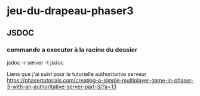# jeu-du-drapeau-phaser3

## JSDOC
### commande a executer à la racine du dossier
jsdoc -r server -t jsdoc

Liens que j'ai suivi pour le tutorielle authoritarive serveur
https://phasertutorials.com/creating-a-simple-multiplayer-game-in-phaser-3-with-an-authoritative-server-part-3/?a=13
